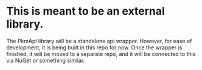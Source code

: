 # This is meant to be an external library.
The PkmApi library will be a standalone api wrapper.
However, for ease of development, it is being built in this repo for now.
Once the wrapper is finished, it will be moved to a separate repo, and it will be connected to this via NuGet or something similar.